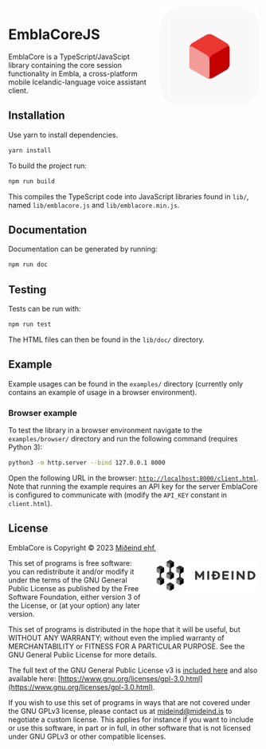 <img src="https://github.com/mideind/EmblaCoreFlutter/raw/master/img/emblacore_icon.png" align="right" width="200" height="200" style="margin-left:20px;">

# EmblaCoreJS

EmblaCore is a TypeScript/JavaScipt library containing the core session functionality in Embla, a cross-platform mobile Icelandic-language voice assistant client.

## Installation

Use yarn to install dependencies.

```bash
yarn install
```

To build the project run:

```bash
npm run build
```

This compiles the TypeScript code into JavaScript libraries found in `lib/`, named `lib/emblacore.js` and `lib/emblacore.min.js`.

## Documentation

Documentation can be generated by running:

```bash
npm run doc
```

## Testing

Tests can be run with:

```bash
npm run test
```

The HTML files can then be found in the `lib/doc/` directory.

## Example

Example usages can be found in the `examples/` directory (currently only contains an example of usage in a browser environment).

### Browser example

To test the library in a browser environment navigate to the `examples/browser/` directory and run the following command (requires Python 3):

```bash
python3 -m http.server --bind 127.0.0.1 8000
```

Open the following URL in the browser: [`http://localhost:8000/client.html`](http://localhost:8000/client.html ).
Note that running the example requires an API key for the server EmblaCore is configured to communicate with (modify the `API_KEY` constant in `client.html`).

## License

EmblaCore is Copyright &copy; 2023 [Miðeind ehf.](https://mideind.is)

<a href="https://mideind.is"><img src="https://github.com/mideind/EmblaCoreFlutter/raw/master/img/mideind_logo.png" alt="Miðeind ehf."
width="214" height="66" align="right" style="margin-left:20px; margin-bottom: 20px;"></a>

This set of programs is free software: you can redistribute it and/or modify it
under the terms of the GNU General Public License as published by the Free
Software Foundation, either version 3 of the License, or (at your option) any later
version.

This set of programs is distributed in the hope that it will be useful, but WITHOUT
ANY WARRANTY; without even the implied warranty of MERCHANTABILITY or FITNESS FOR
A PARTICULAR PURPOSE. See the GNU General Public License for more details.

The full text of the GNU General Public License v3 is
[included here](https://github.com/mideind/Greynir/blob/master/LICENSE.txt)
and also available here:
[https://www.gnu.org/licenses/gpl-3.0.html](https://www.gnu.org/licenses/gpl-3.0.html).

If you wish to use this set of programs in ways that are not covered under the
GNU GPLv3 license, please contact us at [mideind@mideind.is](mailto:mideind@mideind.is)
to negotiate a custom license. This applies for instance if you want to include or use
this software, in part or in full, in other software that is not licensed under
GNU GPLv3 or other compatible licenses.
